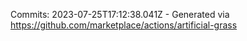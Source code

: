 Commits: 2023-07-25T17:12:38.041Z - Generated via https://github.com/marketplace/actions/artificial-grass
<br>
